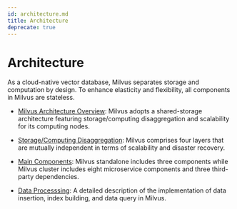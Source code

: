 ```yaml
---
id: architecture.md
title: Architecture
deprecate: true
---
```


# Architecture

As a cloud-native vector database, Milvus separates storage and computation by design. To enhance elasticity and flexibility, all components in Milvus are stateless.

- [Milvus Architecture Overview](architecture_overview.md): Milvus adopts a shared-storage architecture featuring storage/computing disaggregation and scalability for its computing nodes.

- [Storage/Computing Disaggregation](four_layers.md): Milvus comprises four layers that are mutually independent in terms of scalability and disaster recovery.

- [Main Components](main_components.md): Milvus standalone includes three components while Milvus cluster includes eight microservice components and three third-party dependencies. 

- [Data Processsing](data_processing.md): A detailed description of the implementation of data insertion, index building, and data query in Milvus.
 
